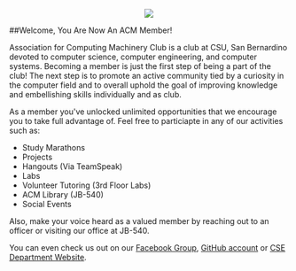 <p align="center">
  <img src="https://www.acm-csusb.org/assets/img/Association_for_Computing_Machinery_Chapter_(ACM)_logo.svg"/>
</p>

##Welcome, You Are Now An ACM Member!

Association for Computing Machinery Club is a club at CSU, San Bernardino devoted to computer science, computer engineering, and computer systems. Becoming a member is just the first step of  being a part of the club! The next step is to promote an active community tied by a curiosity in the computer field and to overall uphold the goal of improving knowledge and embellishing skills individually and as club.

As a member you've unlocked unlimited opportunities that we encourage you to take full advantage of. Feel free to particiapte in any of our activities such as:

* Study Marathons 
* Projects
* Hangouts (Via TeamSpeak) 
* Labs 
* Volunteer Tutoring (3rd Floor Labs)
* ACM Library (JB-540)
* Social Events 

Also, make your voice heard as a valued member by reaching out to an officer or visiting our office at JB-540.

You can even check us out on our [Facebook Group](https://www.facebook.com/groups/csec.sb/), [GitHub account](https://github.com/ACM-CSUSB) or [CSE Department Website](http://www.cse.csusb.edu/clubs/).
 
